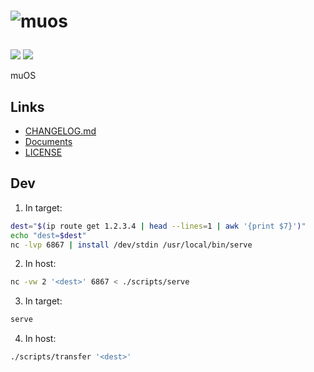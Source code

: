 <h1>

![muos](https://socialify.git.ci/sakkke/muos/image?issues=1&language=1&name=1&owner=1&pattern=Formal%20Invitation&stargazers=1&theme=Light)

</h1>

[![](https://img.shields.io/circleci/build/github/sakkke/muos?style=for-the-badge)](https://app.circleci.com/pipelines/github/sakkke/muos)
[![](https://img.shields.io/codecov/c/github/sakkke/muos?style=for-the-badge)](https://app.codecov.io/gh/sakkke/muos)

muOS

## Links

- [CHANGELOG.md](./CHANGELOG.md)
- [Documents](https://muos.netlify.app/)
- [LICENSE](./LICENSE)

## Dev

1. In target:

```bash
dest="$(ip route get 1.2.3.4 | head --lines=1 | awk '{print $7}')"
echo "dest=$dest"
nc -lvp 6867 | install /dev/stdin /usr/local/bin/serve
```

2. In host:

```bash
nc -vw 2 '<dest>' 6867 < ./scripts/serve
```

3. In target:

```bash
serve
```

4. In host:

```bash
./scripts/transfer '<dest>'
```
